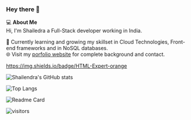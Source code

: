 ### Hey there 👋

<!--
**shailendrabhargava93/shailendrabhargava93** is a ✨ _special_ ✨ repository because its `README.md` (this file) appears on your GitHub profile. -->

💻  <b>About Me</b>
<br>
Hi, I'm Shailedra a Full-Stack developer working in India.

👨 Currently learning and growing my skillset in Cloud Technologies, Front-end frameworks and in NoSQL databases.
<br>
🌐 Visit my <a href="http://shailendrabhargava93.github.io/" rel="nofollow">porfolio website</a> for complete background and contact.

https://img.shields.io/badge/HTML-Expert-orange

![Shailendra's GitHub stats](https://github-readme-stats.vercel.app/api?username=shailendrabhargava93&show_icons=true) 

![Top Langs](https://github-readme-stats.vercel.app/api/top-langs/?username=shailendrabhargava93)

![Readme Card](https://github-readme-stats.vercel.app/api/pin/?username=shailendrabhargava93&repo=shailendrabhargava93.github.io)

![visitors](https://visitor-badge.glitch.me/badge?page_id=shailendrabhargava93)
